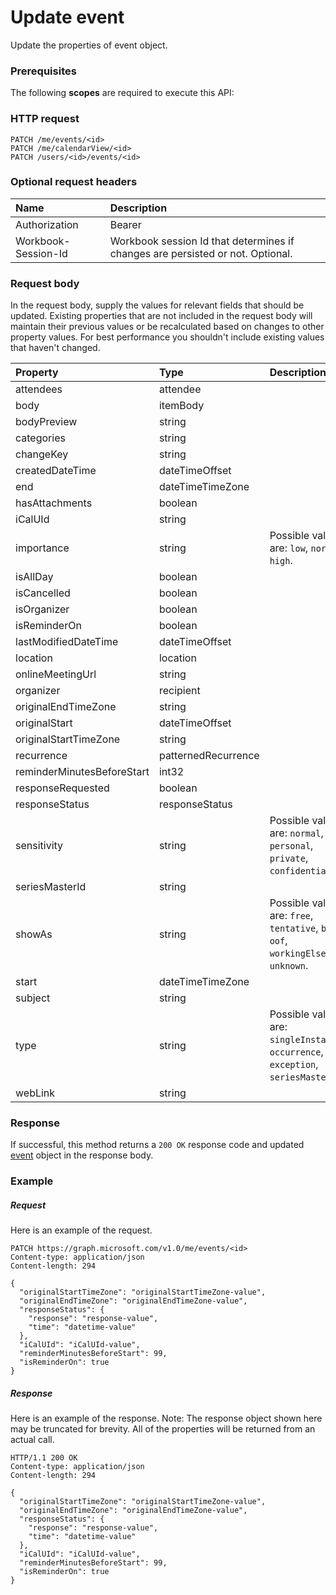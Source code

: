 # Update event

Update the properties of event object.
### Prerequisites
The following **scopes** are required to execute this API: 
### HTTP request
<!-- { "blockType": "ignored" } -->
```http
PATCH /me/events/<id>
PATCH /me/calendarView/<id>
PATCH /users/<id>/events/<id>
```
### Optional request headers
| Name       | Description|
|:-----------|:-----------|
| Authorization  | Bearer <code>|
| Workbook-Session-Id  | Workbook session Id that determines if changes are persisted or not. Optional.|

### Request body
In the request body, supply the values for relevant fields that should be updated. Existing properties that are not included in the request body will maintain their previous values or be recalculated based on changes to other property values. For best performance you shouldn't include existing values that haven't changed.

| Property	   | Type	|Description|
|:---------------|:--------|:----------|
|attendees|attendee||
|body|itemBody||
|bodyPreview|string||
|categories|string||
|changeKey|string||
|createdDateTime|dateTimeOffset||
|end|dateTimeTimeZone||
|hasAttachments|boolean||
|iCalUId|string||
|importance|string| Possible values are: `low`, `normal`, `high`.|
|isAllDay|boolean||
|isCancelled|boolean||
|isOrganizer|boolean||
|isReminderOn|boolean||
|lastModifiedDateTime|dateTimeOffset||
|location|location||
|onlineMeetingUrl|string||
|organizer|recipient||
|originalEndTimeZone|string||
|originalStart|dateTimeOffset||
|originalStartTimeZone|string||
|recurrence|patternedRecurrence||
|reminderMinutesBeforeStart|int32||
|responseRequested|boolean||
|responseStatus|responseStatus||
|sensitivity|string| Possible values are: `normal`, `personal`, `private`, `confidential`.|
|seriesMasterId|string||
|showAs|string| Possible values are: `free`, `tentative`, `busy`, `oof`, `workingElsewhere`, `unknown`.|
|start|dateTimeTimeZone||
|subject|string||
|type|string| Possible values are: `singleInstance`, `occurrence`, `exception`, `seriesMaster`.|
|webLink|string||

### Response
If successful, this method returns a `200 OK` response code and updated [event](../resources/event.md) object in the response body.
### Example
##### Request
Here is an example of the request.
<!-- {
  "blockType": "request",
  "name": "update_event"
}-->
```http
PATCH https://graph.microsoft.com/v1.0/me/events/<id>
Content-type: application/json
Content-length: 294

{
  "originalStartTimeZone": "originalStartTimeZone-value",
  "originalEndTimeZone": "originalEndTimeZone-value",
  "responseStatus": {
    "response": "response-value",
    "time": "datetime-value"
  },
  "iCalUId": "iCalUId-value",
  "reminderMinutesBeforeStart": 99,
  "isReminderOn": true
}
```
##### Response
Here is an example of the response. Note: The response object shown here may be truncated for brevity. All of the properties will be returned from an actual call.
<!-- {
  "blockType": "response",
  "truncated": true,
  "@odata.type": "microsoft.graph.event"
} -->
```http
HTTP/1.1 200 OK
Content-type: application/json
Content-length: 294

{
  "originalStartTimeZone": "originalStartTimeZone-value",
  "originalEndTimeZone": "originalEndTimeZone-value",
  "responseStatus": {
    "response": "response-value",
    "time": "datetime-value"
  },
  "iCalUId": "iCalUId-value",
  "reminderMinutesBeforeStart": 99,
  "isReminderOn": true
}
```

<!-- uuid: 8fcb5dbc-d5aa-4681-8e31-b001d5168d79
2015-10-25 14:57:30 UTC -->
<!-- {
  "type": "#page.annotation",
  "description": "Update event",
  "keywords": "",
  "section": "documentation",
  "tocPath": ""
}-->